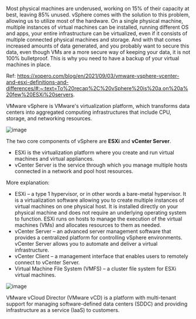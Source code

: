 Most physical machines are underused, working on 15% of their capacity at best, leaving 85% unused. vSphere comes with the solution to this problem, allowing us to utilize most of the hardware. On a single physical machine, multiple instances of virtual machines can be installed, running different OS and apps, your entire infrastructure can be virtualized, even if it consists of multiple connected physical machines and storage. And with that comes increased amounts of data generated, and you probably want to secure this data, even though VMs are a more secure way of keeping your data, it is not 100% bulletproof. This is why you need to have a backup of your virtual machines in place.

Ref: https://xopero.com/blog/en/2021/09/03/vmware-vsphere-vcenter-and-esxi-definitions-and-differences/#:~:text=To%20recap%2C%20vSphere%20is%20a,on%20a%20few%20ESXi%20servers.


VMware vSphere is VMware's virtualization platform, which transforms data centers into aggregated computing infrastructures that include CPU, storage, and networking resources. 

![image](https://user-images.githubusercontent.com/19663316/165442472-6896206e-d47f-4f21-9577-0d1011fe7a99.png)

The two core components of vSphere are **ESXi** and **vCenter Server**. 
* ESXi is the virtualization platform where you create and run virtual machines and virtual appliances. 
* vCenter Server is the service through which you manage multiple hosts connected in a network and pool host resources.

More explanation:
* ESXi – a type 1 hypervisor, or in other words a bare-metal hypervisor. It is a virtualization software allowing you to create multiple instances of virtual machines on one physical host. It is installed directly on your physical machine and does not require an underlying operating system to function. ESXi runs on hosts to manage the execution of the virtual machines (VMs) and allocates resources to them as needed.
* vCenter Server – an advanced server management software that provides a centralized platform for controlling vSphere environments. vCenter Server allows you to automate and deliver a virtual infrastructure.
* vCenter Client – a management interface that enables users to remotely connect to vCenter Server.
* Virtual Machine File System (VMFS) – a cluster file system for ESXi virtual machines.


![image](https://user-images.githubusercontent.com/19663316/165446915-82524330-f3f7-4ecc-af14-a2b191a24e6e.png)

VMware vCloud Director (VMware vCD) is a platform with multi-tenant support for managing software-defined data centers (SDDC) and providing infrastructure as a service (IaaS) to customers. 
